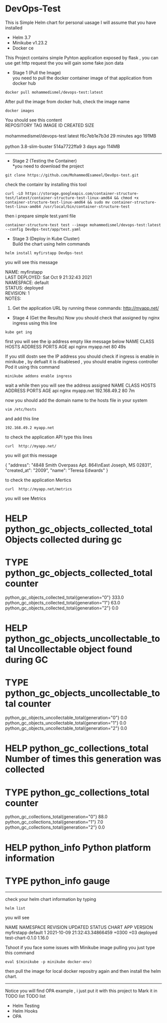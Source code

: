 # DevOps-Test
This is Simple Helm chart for personal uasage 
I will assume that you have installed 
- Helm 3.7
- Minikube v1.23.2 
- Docker ce

This Project contains simple Pyhton application exposed by flask , you can use get http request the you will gain some fake json data

- Stage 1 (Pull the Image)<br />
you need to pull the docker container image of that application from docker hub
```
docker pull mohammedismel/devops-test:latest
```
After pull the image from docker hub, check the image name 
```
docker images
```
You should see this content <br />
REPOSITORY                                         TAG               IMAGE ID       CREATED          SIZE  <br />  
mohammedismel/devops-test                          latest            f6c7eb1e7b3d   29 minutes ago   191MB <br />  
python                                             3.8-slim-buster   514a7722ffa9   3 days ago       114MB <br />        

----------------------------------------------------------------------------------------------------------------------
- Stage 2 (Testing the Container)<br />
*you need to download the project
```
git clone https://github.com/MohammedEsameel/DevOps-test.git
```
check the containr by installing this tool
```
curl -LO https://storage.googleapis.com/container-structure-test/latest/container-structure-test-linux-amd64 && chmod +x container-structure-test-linux-amd64 && sudo mv container-structure-test-linux-amd64 /usr/local/bin/container-structure-test
```
then i prepare simple test.yaml file 
```
container-structure-test test --image mohammedismel/devops-test:latest --config DevOps-test/app/test.yaml
```
- Stage 3 (Deploy in Kube Cluster)<br />
Build the chart using helm commands
```
helm install myfirstapp DevOps-test
```
you will see this message 

NAME: myfirstapp<br />
LAST DEPLOYED: Sat Oct  9 21:32:43 2021<br />
NAMESPACE: default<br />
STATUS: deployed<br />
REVISION: 1<br />
NOTES:<br />
1. Get the application URL by running these commands:
  http://myapp.net/


- Stage 4 (Get the Results)
Now you should check that assigned by nginx ingress using this line 
```
kube get ing
```
first you will see the ip address empty like message below
NAME   CLASS   HOSTS       ADDRESS   PORTS   AGE
api    nginx   myapp.net             80      49s

If you still dostn see the IP address you should check if ingress is enable in minikube , by defualt it is disablesed , you should enable ingress controller Pod it using this command 
```
minikube addons enable ingress
```
wait a while then you will see the address assigned 
NAME   CLASS   HOSTS       ADDRESS        PORTS   AGE
api    nginx   myapp.net   192.168.49.2   80      7m


now you should add the domain name to the hosts file in your system
```
vim /etc/hosts
```
and add this line 

```
192.168.49.2 myapp.net
```
to check the application API type this lines
```
curl  http://myapp.net/
```
you will got this message 

{
  "address": "4848 Smith Overpass Apt. 864\nEast Joseph, MS 02831", 
  "created_at": "2009", 
  "name": "Teresa Edwards"
}


to check the application Mertics 
```
curl  http://myapp.net/metrics
```
you will see Metrics
# HELP python_gc_objects_collected_total Objects collected during gc
# TYPE python_gc_objects_collected_total counter
python_gc_objects_collected_total{generation="0"} 333.0
python_gc_objects_collected_total{generation="1"} 63.0
python_gc_objects_collected_total{generation="2"} 0.0
# HELP python_gc_objects_uncollectable_total Uncollectable object found during GC
# TYPE python_gc_objects_uncollectable_total counter
python_gc_objects_uncollectable_total{generation="0"} 0.0
python_gc_objects_uncollectable_total{generation="1"} 0.0
python_gc_objects_uncollectable_total{generation="2"} 0.0
# HELP python_gc_collections_total Number of times this generation was collected
# TYPE python_gc_collections_total counter
python_gc_collections_total{generation="0"} 88.0
python_gc_collections_total{generation="1"} 7.0
python_gc_collections_total{generation="2"} 0.0
# HELP python_info Python platform information
# TYPE python_info gauge
---

check your helm chart information by typing 
```
helm list
```
you will see

NAME      	NAMESPACE	REVISION	UPDATED                               	STATUS  	CHART           	APP VERSION
myfirstapp	default  	1       	2021-10-09 21:32:43.34866459 +0300 +03	deployed	test-chart-0.1.0	1.16.0     


Tshoot
if you face some issues with Minikube image pulling you just type this command 
```
eval $(minikube -p minikube docker-env)
```
then pull the image for local docker repositry again 
and then install the helm chart.

---
Notice you will find OPA example , i just put it with this project to Mark it in TODO list
TODO list
* Helm Testing
* Helm Hooks
* OPA
